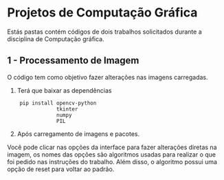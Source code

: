 # Projetos de Computação Gráfica

Estás pastas contém códigos de dois trabalhos solicitados durante a disciplina de Computação gráfica.

## 1 - Processamento de Imagem
O código tem como objetivo fazer alterações nas imagens carregadas.
1. Terá que baixar as dependências
```
    pip install opencv-python
                tkinter
                numpy
                PIL
```
2. Após carregamento de imagens e pacotes.

Você pode clicar nas opções da interface para fazer alterações diretas na imagem, os nomes das opções são algoritmos usadas para realizar o que foi pedido nas instruções do trabalho. Além disso, o algoritmo possui uma opção de reset para voltar ao padrão.

